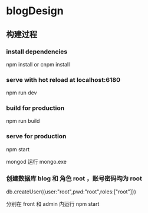 # blogDesign

## 构建过程
### install dependencies
npm install or cnpm install
### serve with hot reload at localhost:6180
npm run dev
### build for production
npm run build
### serve for production
npm start

mongod 运行 mongo.exe
### 创建数据库 blog 和 角色 root ，账号密码均为 root
db.createUser({user:"root",pwd:"root",roles:["root"]})

分别在 front 和 admin 内运行
npm start

